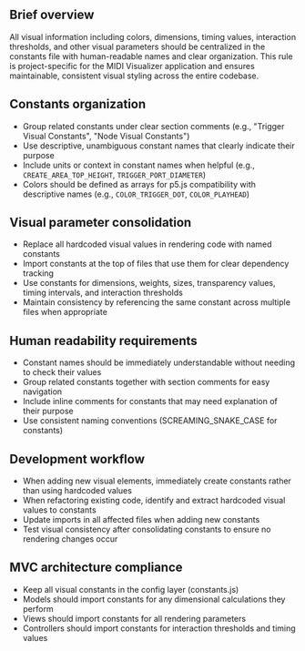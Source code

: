 ## Brief overview
All visual information including colors, dimensions, timing values, interaction thresholds, and other visual parameters should be centralized in the constants file with human-readable names and clear organization. This rule is project-specific for the MIDI Visualizer application and ensures maintainable, consistent visual styling across the entire codebase.

## Constants organization
- Group related constants under clear section comments (e.g., "Trigger Visual Constants", "Node Visual Constants")
- Use descriptive, unambiguous constant names that clearly indicate their purpose
- Include units or context in constant names when helpful (e.g., `CREATE_AREA_TOP_HEIGHT`, `TRIGGER_PORT_DIAMETER`)
- Colors should be defined as arrays for p5.js compatibility with descriptive names (e.g., `COLOR_TRIGGER_DOT`, `COLOR_PLAYHEAD`)

## Visual parameter consolidation
- Replace all hardcoded visual values in rendering code with named constants
- Import constants at the top of files that use them for clear dependency tracking
- Use constants for dimensions, weights, sizes, transparency values, timing intervals, and interaction thresholds
- Maintain consistency by referencing the same constant across multiple files when appropriate

## Human readability requirements
- Constant names should be immediately understandable without needing to check their values
- Group related constants together with section comments for easy navigation
- Include inline comments for constants that may need explanation of their purpose
- Use consistent naming conventions (SCREAMING_SNAKE_CASE for constants)

## Development workflow
- When adding new visual elements, immediately create constants rather than using hardcoded values
- When refactoring existing code, identify and extract hardcoded visual values to constants
- Update imports in all affected files when adding new constants
- Test visual consistency after consolidating constants to ensure no rendering changes occur

## MVC architecture compliance
- Keep all visual constants in the config layer (constants.js)
- Models should import constants for any dimensional calculations they perform
- Views should import constants for all rendering parameters
- Controllers should import constants for interaction thresholds and timing values
